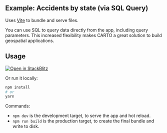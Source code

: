 ## Example: Accidents by state (via SQL Query)
Uses [Vite](https://vitejs.dev/) to bundle and serve files.

You can use SQL to query data directly from the app, including query parameters. This increased flexibility makes CARTO a great solution to build geospatial applications.


## Usage

[![Open in StackBlitz](https://developer.stackblitz.com/img/open_in_stackblitz.svg)](https://stackblitz.com/github/CartoDB/deck.gl-examples/tree/master/query-accidents?file=index.ts)

Or run it locally:

```bash
npm install
# or
yarn
```

Commands:
* `npm dev` is the development target, to serve the app and hot reload.
* `npm run build` is the production target, to create the final bundle and write to disk.
